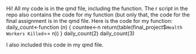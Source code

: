 Hi! All my code is in the qmd file, including the function. The r script in the repo also contains the code for my function (but only that, the code for the final assignment is in the qmd file.
Here is the code for my function: 
daily_count<-function (n) {
	countee<-n
	return(table(final_project$`Health Workers Killed`== n))
}
daily_count(2)
daily_count(3)

I also included this code in my qmd file.
